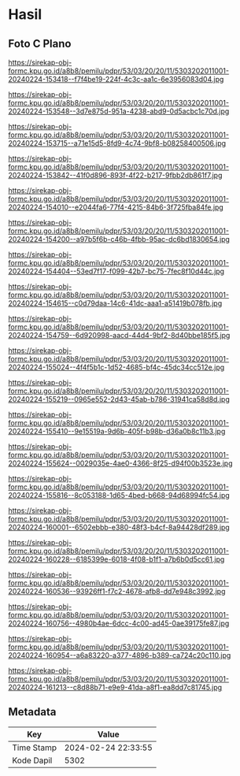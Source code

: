 # Hasil

## Foto C Plano

https://sirekap-obj-formc.kpu.go.id/a8b8/pemilu/pdpr/53/03/20/20/11/5303202011001-20240224-153418--f7f4be19-224f-4c3c-aa1c-6e3956083d04.jpg

https://sirekap-obj-formc.kpu.go.id/a8b8/pemilu/pdpr/53/03/20/20/11/5303202011001-20240224-153548--3d7e875d-951a-4238-abd9-0d5acbc1c70d.jpg

https://sirekap-obj-formc.kpu.go.id/a8b8/pemilu/pdpr/53/03/20/20/11/5303202011001-20240224-153715--a71e15d5-8fd9-4c74-9bf8-b08258400506.jpg

https://sirekap-obj-formc.kpu.go.id/a8b8/pemilu/pdpr/53/03/20/20/11/5303202011001-20240224-153842--41f0d896-893f-4f22-b217-9fbb2db861f7.jpg

https://sirekap-obj-formc.kpu.go.id/a8b8/pemilu/pdpr/53/03/20/20/11/5303202011001-20240224-154010--e2044fa6-77f4-4215-84b6-3f725fba84fe.jpg

https://sirekap-obj-formc.kpu.go.id/a8b8/pemilu/pdpr/53/03/20/20/11/5303202011001-20240224-154200--a97b5f6b-c46b-4fbb-95ac-dc6bd1830654.jpg

https://sirekap-obj-formc.kpu.go.id/a8b8/pemilu/pdpr/53/03/20/20/11/5303202011001-20240224-154404--53ed7f17-f099-42b7-bc75-7fec8f10d44c.jpg

https://sirekap-obj-formc.kpu.go.id/a8b8/pemilu/pdpr/53/03/20/20/11/5303202011001-20240224-154615--c0d79daa-14c6-41dc-aaa1-a51419b078fb.jpg

https://sirekap-obj-formc.kpu.go.id/a8b8/pemilu/pdpr/53/03/20/20/11/5303202011001-20240224-154759--6d920998-aacd-44d4-9bf2-8d40bbe185f5.jpg

https://sirekap-obj-formc.kpu.go.id/a8b8/pemilu/pdpr/53/03/20/20/11/5303202011001-20240224-155024--4f4f5b1c-1d52-4685-bf4c-45dc34cc512e.jpg

https://sirekap-obj-formc.kpu.go.id/a8b8/pemilu/pdpr/53/03/20/20/11/5303202011001-20240224-155219--0965e552-2d43-45ab-b786-31941ca58d8d.jpg

https://sirekap-obj-formc.kpu.go.id/a8b8/pemilu/pdpr/53/03/20/20/11/5303202011001-20240224-155410--9e15519a-9d6b-405f-b98b-d36a0b8c11b3.jpg

https://sirekap-obj-formc.kpu.go.id/a8b8/pemilu/pdpr/53/03/20/20/11/5303202011001-20240224-155624--0029035e-4ae0-4366-8f25-d94f00b3523e.jpg

https://sirekap-obj-formc.kpu.go.id/a8b8/pemilu/pdpr/53/03/20/20/11/5303202011001-20240224-155816--8c053188-1d65-4bed-b668-94d68994fc54.jpg

https://sirekap-obj-formc.kpu.go.id/a8b8/pemilu/pdpr/53/03/20/20/11/5303202011001-20240224-160001--6502ebbb-e380-48f3-b4cf-8a94428df289.jpg

https://sirekap-obj-formc.kpu.go.id/a8b8/pemilu/pdpr/53/03/20/20/11/5303202011001-20240224-160228--6185399e-6018-4f08-b1f1-a7b6b0d5cc61.jpg

https://sirekap-obj-formc.kpu.go.id/a8b8/pemilu/pdpr/53/03/20/20/11/5303202011001-20240224-160536--93926ff1-f7c2-4678-afb8-dd7e948c3992.jpg

https://sirekap-obj-formc.kpu.go.id/a8b8/pemilu/pdpr/53/03/20/20/11/5303202011001-20240224-160756--4980b4ae-6dcc-4c00-ad45-0ae39175fe87.jpg

https://sirekap-obj-formc.kpu.go.id/a8b8/pemilu/pdpr/53/03/20/20/11/5303202011001-20240224-160954--a6a83220-a377-4896-b389-ca724c20c110.jpg

https://sirekap-obj-formc.kpu.go.id/a8b8/pemilu/pdpr/53/03/20/20/11/5303202011001-20240224-161213--c8d88b71-e9e9-41da-a8f1-ea8dd7c81745.jpg


## Metadata

| Key        | Value               |
| ---------- | ------------------- |
| Time Stamp | 2024-02-24 22:33:55 |
| Kode Dapil | 5302                |



